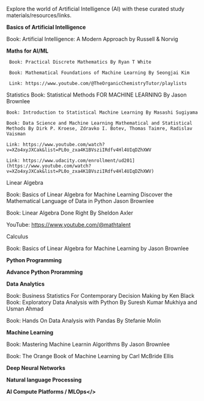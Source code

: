 Explore the world of Artificial Intelligence (AI) with these curated study materials/resources/links. 

<b>Basics of Artificial Intelligence</b>

   Book: Artificial Intelligence: A Modern Approach by Russell & Norvig

<b>Maths for AI/ML</b>

     Book: Practical Discrete Mathematics By Ryan T White
   
     Book: Mathematical Foundations of Machine Learning By Seongjai Kim
     
     Link: https://www.youtube.com/@TheOrganicChemistryTutor/playlists

  Statistics 
    Book: Statistical Methods FOR MACHINE LEARNING By Jason Brownlee
    
    Book: Introduction to Statistical Machine Learning By Masashi Sugiyama

    Book: Data Science and Machine Learning Mathematical and Statistical Methods By Dirk P. Kroese, Zdravko I. Botev, Thomas Taimre, Radislav Vaisman
  
    Link: https://www.youtube.com/watch?v=XZo4xyJXCak&list=PL0o_zxa4K1BVsziIRdfv4Hl4UIqDZhXWV
    
    Link: https://www.udacity.com/enrollment/ud201](https://www.youtube.com/watch?v=XZo4xyJXCak&list=PL0o_zxa4K1BVsziIRdfv4Hl4UIqDZhXWV)

  Linear Algebra 

  Book: Basics of Linear Algebra for Machine Learning Discover the Mathematical Language of Data in Python Jason Brownlee

  Book: Linear Algebra Done Right By Sheldon Axler

  YouTube: https://www.youtube.com/@mathtalent
  
  Calculus

  Book: Basics of Linear Algebra for Machine Learning by Jason Brownlee

<b>Python Programming</b>

<b>Advance Python Proramming</b>

<b>Data Analytics</b>

  Book: Business Statistics For Contemporary Decision Making by Ken Black
  Book: Exploratory Data Analysis with Python By Suresh Kumar Mukhiya and Usman Ahmad

  Book: Hands On Data Analysis with Pandas By Stefanie Molin

<b>Machine Learning</b>

Book: Mastering Machine Learnin Algorithms By Jason Brownlee

Book: The Orange Book of Machine Learning by Carl McBride Ellis

<b>Deep Neural Networks</b>

<b>Natural language Processing</b>

<b>AI Compute Platforms / MLOps</></b>



